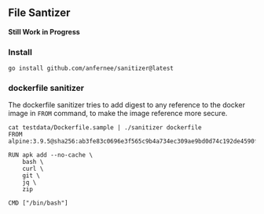 ## File Santizer

**Still Work in Progress**

### Install

```
go install github.com/anfernee/sanitizer@latest
```

### dockerfile sanitizer

The dockerfile sanitizer tries to add digest to any reference to the docker image in `FROM`
command, to make the image reference more secure.

```
cat testdata/Dockerfile.sample | ./sanitizer dockerfile
FROM alpine:3.9.5@sha256:ab3fe83c0696e3f565c9b4a734ec309ae9bd0d74c192de4590fd6dc2ef717815

RUN apk add --no-cache \
    bash \
    curl \
    git \
    jq \
    zip

CMD ["/bin/bash"]
```
